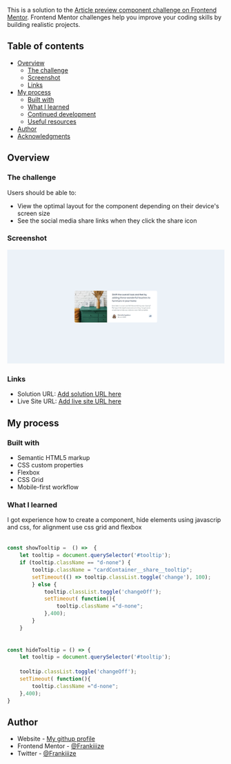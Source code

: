 This is a solution to the [Article preview component challenge on Frontend Mentor](https://www.frontendmentor.io/challenges/article-preview-component-dYBN_pYFT). Frontend Mentor challenges help you improve your coding skills by building realistic projects. 

## Table of contents

- [Overview](#overview)
  - [The challenge](#the-challenge)
  - [Screenshot](#screenshot)
  - [Links](#links)
- [My process](#my-process)
  - [Built with](#built-with)
  - [What I learned](#what-i-learned)
  - [Continued development](#continued-development)
  - [Useful resources](#useful-resources)
- [Author](#author)
- [Acknowledgments](#acknowledgments)



## Overview

### The challenge

Users should be able to:

- View the optimal layout for the component depending on their device's screen size
- See the social media share links when they click the share icon

### Screenshot

![](images/screencapture.png)

### Links

- Solution URL: [Add solution URL here](https://www.frontendmentor.io/solutions/article-card-component-made-with-html-sass-and-js-Zxy1M8Hn_)
- Live Site URL: [Add live site URL here](https://frankiiize.github.io/articlePreview-FrontMentor/)

## My process

### Built with

- Semantic HTML5 markup
- CSS custom properties
- Flexbox
- CSS Grid
- Mobile-first workflow

### What I learned

I got experience how to create a component, hide elements using javascrip and css, for alignment use css grid and flexbox


```js

const showTooltip =  () =>  {
    let tooltip = document.querySelector('#tooltip');
    if (tooltip.className == "d-none") {
        tooltip.className = "cardContainer__share__tooltip";
        setTimeout(() => tooltip.classList.toggle('change'), 100);
        } else {
            tooltip.classList.toggle('changeOff');
            setTimeout( function(){
                tooltip.className ="d-none";
            },400);  
        }
    }


const hideTooltip = () => {
    let tooltip = document.querySelector('#tooltip');
    
    tooltip.classList.toggle('changeOff');
    setTimeout( function(){
        tooltip.className ="d-none";
    },400);   
}
```
## Author

- Website - [My githup profile](https://github.com/Frankiiize)
- Frontend Mentor - [@Frankiiize](https://www.frontendmentor.io/profile/Frankiiize)
- Twitter - [@Frankiiize](https://www.twitter.com/frankiiize)
